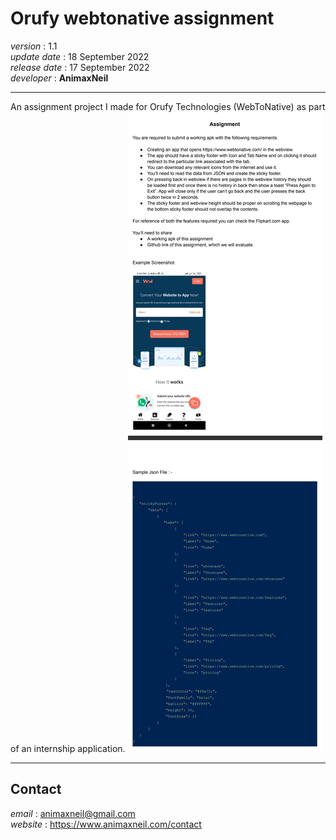 # Orufy webtonative assignment  
*version* : 1.1  
*update date* : 18 September 2022  
*release date* : 17 September 2022  
*developer* : **AnimaxNeil**  

---

An assignment project I made for Orufy Technologies (WebToNative) as part of an internship application.
![some discription](./README/assignment.png "some discription")

---

## Contact  
*email* : animaxneil@gmail.com  
*website* : https://www.animaxneil.com/contact  
